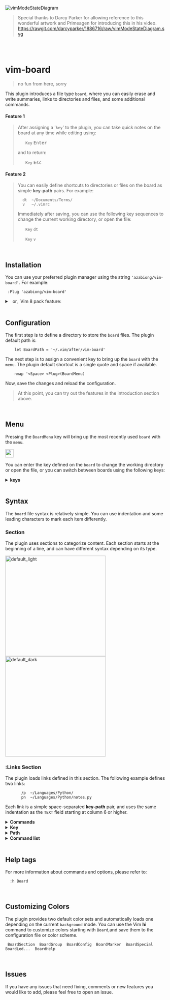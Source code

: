<!-- https://github.com/azabiong/vim-board -->

![vimModeStateDiagram](https://rawgit.com/darcyparker/1886716/raw/vimModeStateDiagram.svg)
> Special thanks to Darcy Parker for allowing reference to this wonderful artwork and Primeagen for introducing this in his video. &nbsp; https://rawgit.com/darcyparker/1886716/raw/vimModeStateDiagram.svg 

<br>
<br>

# vim-board
> no fun from here, sorry

This plugin introduces a file type `board`, where you can easily erase and write summaries,
links to directories and files, and some additional commands.

#### Feature 1

> After assigning a '`key`' to the plugin, you can take quick notes on the board at any time while editing using:
>
> &nbsp; &nbsp; &nbsp; `Key` <kbd>Enter</kbd>
>
> and to return:
>
> &nbsp; &nbsp; &nbsp; `Key` <kbd>Esc</kbd>

#### Feature 2

> You can easily define shortcuts to directories or files on the board as simple **key-path** pairs. For example:
> ```
>   dt  ~/Documents/Terms/
>   v   ~/.vimrc
> ```
> Immediately after saving, you can use the following key sequences to change the
> current working directory, or open the file:
>
> &nbsp; &nbsp; &nbsp; `Key` `dt`
>
> &nbsp; &nbsp; &nbsp; `Key` `v`

<br>

## Installation

You can use your preferred plugin manager using the string `'azabiong/vim-board'`. For example:
```vim
 :Plug 'azabiong/vim-board'
```
<details>
<summary> &nbsp; or,&nbsp; Vim 8 pack feature: </summary>
<br>

> |Linux, Mac| Windows &nbsp;|
> |:--:|--|
> |~/.vim| ~/vimfiles|
>
> in the terminal:
> ```zsh
> cd ~/.vim && git clone --depth=1 https://github.com/azabiong/vim-board.git pack/azabiong/start/vim-board
> cd ~/.vim && vim -u NONE -c "helptags pack/azabiong/start/vim-board/doc" -c q
> ```
</details>
<br>

## Configuration

The first step is to define a directory to store the `board` files. The plugin default path is:
```vim
    let BoardPath = '~/.vim/after/vim-board'
```
The next step is to assign a convenient key to bring up the `board` with the `menu`. The plugin
default shortcut is a single quote and space if available.
```vim
    nmap '<Space> <Plug>(BoardMenu)
```
Now, save the changes and reload the configuration.

> At this point, you can try out the features in the introduction section above.

<br>

## Menu

Pressing the `BoardMenu` key will bring up the most recently used `board` with the `menu`.

<img height="26" alt="menu" src="https://user-images.githubusercontent.com/83812658/161204572-0c8f6aa7-8c0b-4fc4-b5da-82bbfb4e69e0.png"><br>

You can enter the key defined on the `board` to change the working directory or
open the file, or you can switch between boards using the following keys:

<details>
<summary><b> keys </b></summary>
<br>

  |key|function|
  |:--:|:--|
  |<kbd>Enter</kbd>|edit current board|
  |<kbd>Esc</kbd>  |return|
  |<kbd>;</kbd>    |return|
  |<kbd>Space</kbd>|scroll down|
  |<kbd>↓</kbd>    |scroll down|
  |<kbd>↑</kbd>    |scroll up|
  |<kbd>Ctrl</kbd><kbd>Space</kbd> |scroll up|
  |<kbd>-</kbd>    |switch to previous board|
  |<kbd>=</kbd>    |switch to main board|
  |<kbd>+</kbd>    |add new board|
  |<kbd>.</kbd>    |link current board|
  |<kbd>:</kbd>    |command-line mode|

For manually opened boards, you can use the `(.)link` menu with the <kbd>.</kbd> key to
activate links defined on the board.
</details>
<br>

## Syntax

The `board` file syntax is relatively simple. You can use indentation and some
leading characters to mark each item differently.

### Section

The plugin uses sections to categorize content. Each section starts at the beginning of a line,
and can have different syntax depending on its type.

<div style="display:inline-block">
<img width="316" alt="default_light" src="https://user-images.githubusercontent.com/83812658/160866907-19b697fa-c9b3-4f50-8402-33c80fdc9c26.png">
<img width="316" alt="default_dark" src="https://user-images.githubusercontent.com/83812658/160867186-d91f778d-b182-408f-9598-1ff6981b7bc5.png">
</div><br>

### :Links Section

 The plugin loads links defined in this section. The following example defines
 two links:
 ```
        /p  ~/Languages/Python/
        pn  ~/Languages/Python/notes.py
 ```

 Each link is a simple space-separated **key-path** pair, and uses the same
 indentation as the `TEXT` field starting at column 6 or higher.

<details>
<summary><b> Commands </b></summary> 
<br>

You can also add additional commands using `|` bar. For example, to update
the `NERDTree` list after changing the current working directory: 
```vim
        /p  ~/Languages/Python/ | NERDTreeCWD
```

After opening the file, to scroll line 128 to the top:
```vim
        pn  ~/Languages/Python/notes.py | 128 | normal! zt
```
When switching to another board stored in the `BoardPath` directory, you can omit
the path and specify only the file name. For example:
```vim
        'r  reference.board
        /r  ~/Reference/Code/Library/ | reference.board | Hi:load reference
```
<br>
</details>

<details>
<summary><b> Key </b></summary>
<br>

A key can consist of any combination of symbols, alphanumeric, and Unicode
characters except those that start with some predefined characters.

Available leading characters:
```
    ~!@$%^_()[]{}<>'"/?,0-9a-zA-Z and Unicode characters
```
Used in the syntax and menu:
```
    #  comment             ;  return
    :  setting             -  previous
    |  command             =  main
    *` special             +  new
    -  plain text          .  load
    &  reference           :  command
```
You can also define the same key differently on each board.

#### 🍏 &nbsp;Tip

When you suddenly have multiple to-do lists, numbering can be useful.
```vim
        t1  ~/Todo/file1 | /item | echo ' find item' 
        t2  ~/Todo/dir2/ | echo ' add file2'
```
#### Long key

You only need to enter the unique prefix part of the key. For example, if you
define a long key `xylophone` and don't have a key that starts with `xy`, you can
open the link with `xy` <kbd>Enter</kbd>.

<br>
</details>

<details>
<summary><b> Path </b></summary>
<br>

To easily define a link to a file, the plugin supports copying the current file's path to a register 
when the `menu` key is pressed (by default the `b` register) .  

To paste the path stored in register `b` in insert mode:

&nbsp; &nbsp; &nbsp; <kbd>Ctrl</kbd>+<kbd>R</kbd> `b`

<br>
</details>

<details>
<summary><b> Command list </b></summary>
<br>

**Multi-line commands** &nbsp;can be set using the leading bar `|` character.
```vim
        m   ~/directory/or_file
            | echo 'foo'
            | echo 'bar'
```
#### Stop command

To stop a long list of commands while processing, press the `menu` key and 
input <kbd>Ctrl</kbd>+<kbd>C</kbd> or an undefined key.  

#### Link reference

You can use the `&` symbol to run other links.
```vim
        N   | NERDTreeCWD
        d   ~/directory | &N
```

#### Commands only

You can also define just a list of commands.  

For example, to go back to the previous directory:
```vim
        <   | cd- | pwd
```

To copy a frequently used string to the clipboard:
```vim
        c1  | let @+ = "copy this string to the clipboard"
```

To define some input from the shell tool:
```vim
        c2  | Board* | r! echo "This is the scratchpad on the Board"
        c3  | Board* | r! curl -sI example.com
```

#### Command-line mode

When using the `|` bar character as a shell `pipe` or other meaning, you can
switch to command-line mode input by adding a `:` after the bar.

```vim
        c4  | Board* |: r! ls | wc
        c5  | Board* |: r! cat ~/.ssh/known_hosts | awk '$1 ~ /[0-9]/ { print $1; exit }'
```

</details>
<br>

## Help tags

For more information about commands and options, please refer to:
```vim
  :h Board
```

<br>

## Customizing Colors

The plugin provides two default color sets and automatically loads one depending on the current `background` mode.
You can use the Vim **hi** command to customize colors starting with `Board`,and save them to the configuration file
or color scheme.
```
 BoardSection  BoardGroup  BoardConfig  BoardMarker  BoardSpecial  BoardLed...  BoardHelp
```
<br>

## Issues

If you have any issues that need fixing, comments or new features you would like to add, please feel free to open an issue.

<br>
